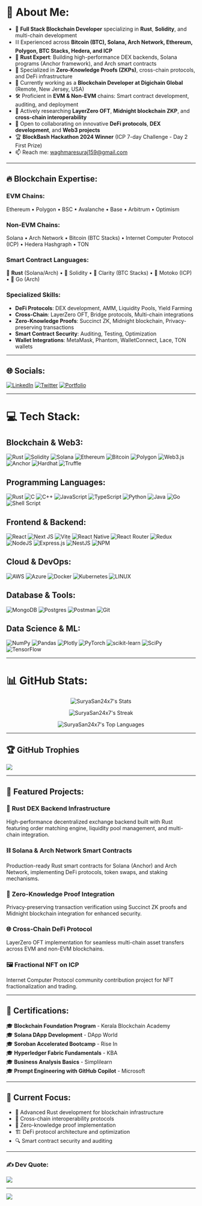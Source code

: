 # 💫 About Me:
- 🔗 **Full Stack Blockchain Developer** specializing in **Rust**, **Solidity**, and multi-chain development<br>
- ⛓️ Experienced across **Bitcoin (BTC), Solana, Arch Network, Ethereum, Polygon, BTC Stacks, Hedera, and ICP**<br>
- 🦀 **Rust Expert**: Building high-performance DEX backends, Solana programs (Anchor framework), and Arch smart contracts<br>
- 🔐 Specialized in **Zero-Knowledge Proofs (ZKPs)**, cross-chain protocols, and DeFi infrastructure<br>
- 💼 Currently working as a **Blockchain Developer at Digichain Global** (Remote, New Jersey, USA)<br>
- 🛠️ Proficient in **EVM & Non-EVM** chains: Smart contract development, auditing, and deployment<br>
- 🌱 Actively researching **LayerZero OFT**, **Midnight blockchain ZKP**, and **cross-chain interoperability**<br>
- 💞️ Open to collaborating on innovative **DeFi protocols**, **DEX development**, and **Web3 projects**<br>
- 🏆 **BlockBash Hackathon 2024 Winner** (ICP 7-day Challenge - Day 2 First Prize)<br>
- 📫 Reach me: [waghmaresuraj159@gmail.com](mailto:waghmaresuraj159@gmail.com)

---

## 🔥 Blockchain Expertise:

### **EVM Chains:**
Ethereum • Polygon • BSC • Avalanche • Base • Arbitrum • Optimism

### **Non-EVM Chains:**
Solana • Arch Network • Bitcoin (BTC Stacks) • Internet Computer Protocol (ICP) • Hedera Hashgraph • TON

### **Smart Contract Languages:**
🦀 **Rust** (Solana/Arch) • 💎 Solidity • 📜 Clarity (BTC Stacks) • 🔷 Motoko (ICP) • 🐹 Go (Arch)

### **Specialized Skills:**
- **DeFi Protocols**: DEX development, AMM, Liquidity Pools, Yield Farming
- **Cross-Chain**: LayerZero OFT, Bridge protocols, Multi-chain integrations
- **Zero-Knowledge Proofs**: Succinct ZK, Midnight blockchain, Privacy-preserving transactions
- **Smart Contract Security**: Auditing, Testing, Optimization
- **Wallet Integrations**: MetaMask, Phantom, WalletConnect, Lace, TON wallets

---

## 🌐 Socials:
[![LinkedIn](https://img.shields.io/badge/LinkedIn-%230077B5.svg?logo=linkedin&logoColor=white)](https://linkedin.com/in/suraj-waghmare-swagtech/) 
[![Twitter](https://img.shields.io/badge/Twitter-%231DA1F2.svg?logo=Twitter&logoColor=white)](https://twitter.com/yourhandle) 
[![Portfolio](https://img.shields.io/badge/Portfolio-%23000000.svg?style=for-the-badge&logo=firefox&logoColor=#FF7139)](https://yourportfolio.com)

---

# 💻 Tech Stack:

## **Blockchain & Web3:**
![Rust](https://img.shields.io/badge/rust-%23000000.svg?style=for-the-badge&logo=rust&logoColor=white) 
![Solidity](https://img.shields.io/badge/Solidity-%23363636.svg?style=for-the-badge&logo=solidity&logoColor=white) 
![Solana](https://img.shields.io/badge/Solana-%2314F195.svg?style=for-the-badge&logo=solana&logoColor=white)
![Ethereum](https://img.shields.io/badge/Ethereum-3C3C3D?style=for-the-badge&logo=ethereum&logoColor=white)
![Bitcoin](https://img.shields.io/badge/Bitcoin-000?style=for-the-badge&logo=bitcoin&logoColor=white)
![Polygon](https://img.shields.io/badge/Polygon-8247E5?style=for-the-badge&logo=polygon&logoColor=white)
![Web3.js](https://img.shields.io/badge/web3.js-F16822?style=for-the-badge&logo=web3.js&logoColor=white)
![Anchor](https://img.shields.io/badge/Anchor-%23000000.svg?style=for-the-badge&logo=rust&logoColor=white)
![Hardhat](https://img.shields.io/badge/Hardhat-FFF100?style=for-the-badge&logo=hardhat&logoColor=black)
![Truffle](https://img.shields.io/badge/Truffle-5E464D?style=for-the-badge&logo=truffle&logoColor=white)

## **Programming Languages:**
![Rust](https://img.shields.io/badge/rust-%23000000.svg?style=for-the-badge&logo=rust&logoColor=white)
![C](https://img.shields.io/badge/c-%2300599C.svg?style=for-the-badge&logo=c&logoColor=white) 
![C++](https://img.shields.io/badge/c++-%2300599C.svg?style=for-the-badge&logo=c%2B%2B&logoColor=white) 
![JavaScript](https://img.shields.io/badge/javascript-%23323330.svg?style=for-the-badge&logo=javascript&logoColor=%23F7DF1E) 
![TypeScript](https://img.shields.io/badge/typescript-%23007ACC.svg?style=for-the-badge&logo=typescript&logoColor=white)
![Python](https://img.shields.io/badge/python-3670A0?style=for-the-badge&logo=python&logoColor=ffdd54)
![Java](https://img.shields.io/badge/java-%23ED8B00.svg?style=for-the-badge&logo=java&logoColor=white) 
![Go](https://img.shields.io/badge/go-%2300ADD8.svg?style=for-the-badge&logo=go&logoColor=white)
![Shell Script](https://img.shields.io/badge/shell_script-%23121011.svg?style=for-the-badge&logo=gnu-bash&logoColor=white)

## **Frontend & Backend:**
![React](https://img.shields.io/badge/react-%2320232a.svg?style=for-the-badge&logo=react&logoColor=%2361DAFB) 
![Next JS](https://img.shields.io/badge/Next-black?style=for-the-badge&logo=next.js&logoColor=white)
![Vite](https://img.shields.io/badge/vite-%23646CFF.svg?style=for-the-badge&logo=vite&logoColor=white)
![React Native](https://img.shields.io/badge/react_native-%2320232a.svg?style=for-the-badge&logo=react&logoColor=%2361DAFB) 
![React Router](https://img.shields.io/badge/React_Router-CA4245?style=for-the-badge&logo=react-router&logoColor=white) 
![Redux](https://img.shields.io/badge/redux-%23593d88.svg?style=for-the-badge&logo=redux&logoColor=white) 
![NodeJS](https://img.shields.io/badge/node.js-6DA55F?style=for-the-badge&logo=node.js&logoColor=white) 
![Express.js](https://img.shields.io/badge/express.js-%23404d59.svg?style=for-the-badge&logo=express&logoColor=%2361DAFB) 
![NestJS](https://img.shields.io/badge/nestjs-%23E0234E.svg?style=for-the-badge&logo=nestjs&logoColor=white)
![NPM](https://img.shields.io/badge/NPM-%23000000.svg?style=for-the-badge&logo=npm&logoColor=white)

## **Cloud & DevOps:**
![AWS](https://img.shields.io/badge/AWS-%23FF9900.svg?style=for-the-badge&logo=amazon-aws&logoColor=white) 
![Azure](https://img.shields.io/badge/azure-%230072C6.svg?style=for-the-badge&logo=azure-devops&logoColor=white) 
![Docker](https://img.shields.io/badge/docker-%230db7ed.svg?style=for-the-badge&logo=docker&logoColor=white) 
![Kubernetes](https://img.shields.io/badge/kubernetes-%23326ce5.svg?style=for-the-badge&logo=kubernetes&logoColor=white) 
![LINUX](https://img.shields.io/badge/Linux-FCC624?style=for-the-badge&logo=linux&logoColor=black)

## **Database & Tools:**
![MongoDB](https://img.shields.io/badge/MongoDB-%234ea94b.svg?style=for-the-badge&logo=mongodb&logoColor=white) 
![Postgres](https://img.shields.io/badge/postgres-%23316192.svg?style=for-the-badge&logo=postgresql&logoColor=white)
![Postman](https://img.shields.io/badge/Postman-FF6C37?style=for-the-badge&logo=postman&logoColor=white)
![Git](https://img.shields.io/badge/git-%23F05033.svg?style=for-the-badge&logo=git&logoColor=white)

## **Data Science & ML:**
![NumPy](https://img.shields.io/badge/numpy-%23013243.svg?style=for-the-badge&logo=numpy&logoColor=white) 
![Pandas](https://img.shields.io/badge/pandas-%23150458.svg?style=for-the-badge&logo=pandas&logoColor=white) 
![Plotly](https://img.shields.io/badge/Plotly-%233F4F75.svg?style=for-the-badge&logo=plotly&logoColor=white) 
![PyTorch](https://img.shields.io/badge/PyTorch-%23EE4C2C.svg?style=for-the-badge&logo=PyTorch&logoColor=white) 
![scikit-learn](https://img.shields.io/badge/scikit--learn-%23F7931E.svg?style=for-the-badge&logo=scikit-learn&logoColor=white) 
![SciPy](https://img.shields.io/badge/SciPy-%230C55A5.svg?style=for-the-badge&logo=scipy&logoColor=%white) 
![TensorFlow](https://img.shields.io/badge/TensorFlow-%23FF6F00.svg?style=for-the-badge&logo=TensorFlow&logoColor=white)

---

# 📊 GitHub Stats:

<div align="center">
  
![SuryaSan24x7's Stats](https://github-readme-stats.vercel.app/api?username=SuryaSan24x7&theme=tokyonight&show_icons=true&hide_border=true&count_private=true)

![SuryaSan24x7's Streak](https://github-readme-streak-stats.herokuapp.com/?user=SuryaSan24x7&theme=tokyonight&hide_border=true)

![SuryaSan24x7's Top Languages](https://github-readme-stats.vercel.app/api/top-langs/?username=SuryaSan24x7&theme=tokyonight&show_icons=true&hide_border=true&layout=compact)

</div>

---

## 🏆 GitHub Trophies
![](https://github-profile-trophy.vercel.app/?username=SuryaSan24x7&theme=tokyonight&no-frame=true&no-bg=false&margin-w=4)

---

## 🚀 Featured Projects:

### 🦀 **Rust DEX Backend Infrastructure**
High-performance decentralized exchange backend built with Rust featuring order matching engine, liquidity pool management, and multi-chain integration.

### ⛓️ **Solana & Arch Network Smart Contracts**
Production-ready Rust smart contracts for Solana (Anchor) and Arch Network, implementing DeFi protocols, token swaps, and staking mechanisms.

### 🔐 **Zero-Knowledge Proof Integration**
Privacy-preserving transaction verification using Succinct ZK proofs and Midnight blockchain integration for enhanced security.

### 🌐 **Cross-Chain DeFi Protocol**
LayerZero OFT implementation for seamless multi-chain asset transfers across EVM and non-EVM blockchains.

### 🖼️ **Fractional NFT on ICP**
Internet Computer Protocol community contribution project for NFT fractionalization and trading.

---

## 📜 Certifications:

🎓 **Blockchain Foundation Program** - Kerala Blockchain Academy  
🎓 **Solana DApp Development** - DApp World  
🎓 **Soroban Accelerated Bootcamp** - Rise In  
🎓 **Hyperledger Fabric Fundamentals** - KBA  
🎓 **Business Analysis Basics** - Simplilearn  
🎓 **Prompt Engineering with GitHub Copilot** - Microsoft  

---

## 🎯 Current Focus:
- 🦀 Advanced Rust development for blockchain infrastructure
- 🔗 Cross-chain interoperability protocols
- 🔐 Zero-knowledge proof implementation
- 🏗️ DeFi protocol architecture and optimization
- 🔍 Smart contract security and auditing

---

### ✍️ Dev Quote:
![](https://quotes-github-readme.vercel.app/api?type=horizontal&theme=tokyonight)

---

[![](https://visitcount.itsvg.in/api?id=SuryaSan24x7&icon=0&color=0)](https://visitcount.itsvg.in)

<!-- Proudly created with passion for blockchain development -->
